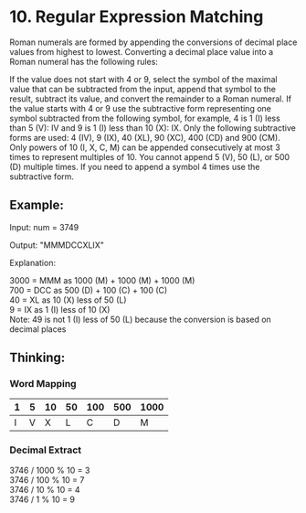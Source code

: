 # 10. Regular Expression Matching 
Roman numerals are formed by appending the conversions of decimal place values from highest to lowest. Converting a decimal place value into a Roman numeral has the following rules:

If the value does not start with 4 or 9, select the symbol of the maximal value that can be subtracted from the input, append that symbol to the result, subtract its value, and convert the remainder to a Roman numeral.
If the value starts with 4 or 9 use the subtractive form representing one symbol subtracted from the following symbol, for example, 4 is 1 (I) less than 5 (V): IV and 9 is 1 (I) less than 10 (X): IX. Only the following subtractive forms are used: 4 (IV), 9 (IX), 40 (XL), 90 (XC), 400 (CD) and 900 (CM).
Only powers of 10 (I, X, C, M) can be appended consecutively at most 3 times to represent multiples of 10. You cannot append 5 (V), 50 (L), or 500 (D) multiple times. If you need to append a symbol 4 times use the subtractive form.

## Example:
Input: num = 3749

Output: "MMMDCCXLIX"

Explanation:

3000 = MMM as 1000 (M) + 1000 (M) + 1000 (M) \
700 = DCC as 500 (D) + 100 (C) + 100 (C) \
40 = XL as 10 (X) less of 50 (L) \
9 = IX as 1 (I) less of 10 (X) \
Note: 49 is not 1 (I) less of 50 (L) because the conversion is based on decimal places

## Thinking:
### Word Mapping
| 1   | 5   | 10   | 50   | 100   | 500   | 1000 |
|-----| --- | ---  | ---  | ---   | ---   | ---  |
| I   | V   | X   | L   | C   | D   | M   |      |

### Decimal Extract
3746 / 1000 % 10 = 3 \
3746 / 100 % 10 = 7 \
3746 / 10 % 10 = 4 \
3746 / 1 % 10 = 9
